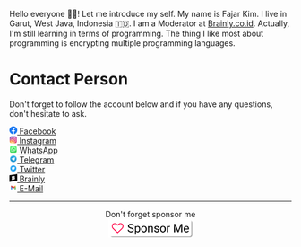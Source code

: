 Hello everyone 👋🏻! Let me introduce my self. My name is Fajar Kim. I live in Garut, West Java, Indonesia 🇮🇩. I am a Moderator at [Brainly.co.id](https://brainly.co.id/). Actually, I'm still learning in terms of programming. The thing I like most about programming is encrypting multiple programming languages. 

# Contact Person
Don't forget to follow the account below and if you have any questions, don't hesitate to ask.
<div class=pull-left><a href="https://www.facebook.com/profile.php?id=100071979099290"><img src="https://raw.githubusercontent.com/FajarKim/FajarKim/master/images/facebook_logo.png" width="14"> Facebook </a></div>
<div class=pull-left><a href="https://www.instagram.com/fajarkim_"><img src="https://raw.githubusercontent.com/FajarKim/FajarKim/master/images/instagram_logo.png" width="14"> Instagram </a></div>
<div class=pull-left><a href="https://wa.me/6285659850910?text=Hi"><img src="https://raw.githubusercontent.com/FajarKim/FajarKim/master/images/whatsapp_logo.png" width="14"> WhatsApp </div>
<div class=pull-left><a href="https://t.me/FajarThea"><img src="https://raw.githubusercontent.com/FajarKim/FajarKim/master/images/telegram_logo.png" width="14"> Telegram </a></div>
<div class=pull-left><a href="https://www.twitter.com/fajarkim_"><img src="https://raw.githubusercontent.com/FajarKim/FajarKim/master/images/twitter_logo.png" width="14"> Twitter </a></div>
<div class=pull-left><a href="https://brainly.co.id/profil/FajarKim-32153154"><img src="https://raw.githubusercontent.com/FajarKim/FajarKim/master/images/brainly_logo.png" width="14"> Brainly </a></div>
<div class=pull-left><a href="mailto:fajarrkim@gmail.com"><img src="https://raw.githubusercontent.com/FajarKim/FajarKim/master/images/gmail_logo.png" width="14"> E-Mail </a></div>
<hr size="0.01px">
<center>Don't forget sponsor me</center>
<center><a href="https://github.com/sponsors/FajarKim/"><img src="https://raw.githubusercontent.com/FajarKim/FajarKim/master/images/sponsor_button.png" width="150"></a></center>